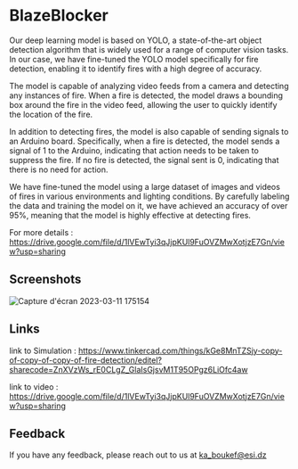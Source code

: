 
# BlazeBlocker

Our deep learning model is based on YOLO, a state-of-the-art object detection algorithm that is widely used for a range of computer vision tasks. In our case, we have fine-tuned the YOLO model specifically for fire detection, enabling it to identify fires with a high degree of accuracy.

The model is capable of analyzing video feeds from a camera and detecting any instances of fire. When a fire is detected, the model draws a bounding box around the fire in the video feed, allowing the user to quickly identify the location of the fire.

In addition to detecting fires, the model is also capable of sending signals to an Arduino board. Specifically, when a fire is detected, the model sends a signal of 1 to the Arduino, indicating that action needs to be taken to suppress the fire. If no fire is detected, the signal sent is 0, indicating that there is no need for action.

We have fine-tuned the model using a large dataset of images and videos of fires in various environments and lighting conditions. By carefully labeling the data and training the model on it, we have achieved an accuracy of over 95%, meaning that the model is highly effective at detecting fires.


For more details : https://drive.google.com/file/d/1lVEwTyi3qJjpKUl9FuOVZMwXotjzE7Gn/view?usp=sharing

## Screenshots


![Capture d'écran 2023-03-11 175154](https://user-images.githubusercontent.com/77940258/224508849-d16f7ec9-f77b-41db-b8a2-899e84b006dc.png)

## Links

link to Simulation : https://www.tinkercad.com/things/kGe8MnTZSjy-copy-of-copy-of-copy-of-fire-detection/editel?sharecode=ZnXVzWs_rE0CLgZ_GlaIsGjsvM1T95OPgz6LiOfc4aw

link to video : https://drive.google.com/file/d/1lVEwTyi3qJjpKUl9FuOVZMwXotjzE7Gn/view?usp=sharing

## Feedback

If you have any feedback, please reach out to us at ka_boukef@esi.dz


